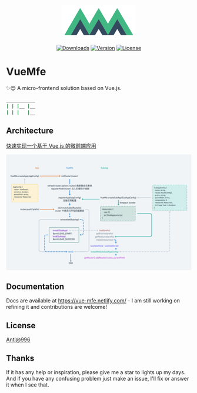 <p align="center"><a href="https://www.npmjs.com/package/vue-mfe" target="_blank" rel="noopener noreferrer"><img width="200" src="./docs/.vuepress/public/images/mfe-logo.png" alt="VueMfe logo"></a></p>

<p align="center">
  <a href="https://npmcharts.com/compare/vue-mfe?minimal=true"><img src="https://img.shields.io/npm/dm/vue-mfe.svg" alt="Downloads"></a>
  <a href="https://www.npmjs.com/package/vue-mfe"><img src="https://img.shields.io/npm/v/vue-mfe.svg" alt="Version"></a>
  <a href="https://github.com/996icu/996.ICU/blob/master/LICENSE"><img src="https://img.shields.io/badge/license-Anti%20996-blue.svg" alt="License"></a>
  <br>
</p>

# VueMfe

✨😊 A micro-frontend solution based on Vue.js.

```bash
___________
| | |__ |__
| | |   |__
```

## Architecture

[快速实现一个基于 Vue.js 的微前端应用](https://www.cnblogs.com/givingwu/p/12900255.html)

![vue-mfe-architecture](docs/.vuepress/public/images/vue-mfe-architecture.png)

## Documentation

Docs are available at https://vue-mfe.netlify.com/ - I am still working on refining it and contributions are welcome!

## License

[Anti@996](./LICENSE)

## Thanks

If it has any help or inspiration, please give me a star to lights up my days. And if you have any confusing problem just make an issue, I'll fix or answer it when I see that.
